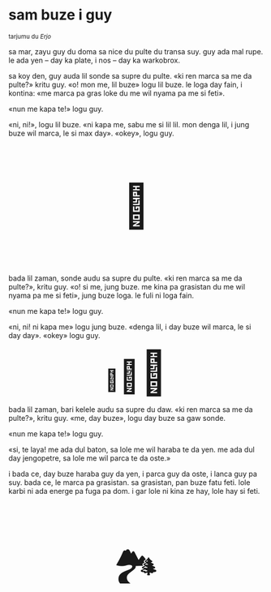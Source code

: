 # sam buze i guy

<small>tarjumu du _Erjo_</small>


sa mar, zayu guy du doma sa nice du pulte du transa suy.
guy ada mal rupe. le ada yen – day ka plate, i nos – day ka warkobrox.

sa koy den, guy auda lil sonde sa supre du pulte.
«ki ren marca sa me da pulte?» kritu guy.
«o! mon me, lil buze» logu lil buze.
le loga day fain, i kontina:
«me marca pa gras loke du me wil nyama pa me si feti».

«nun me kapa te!» logu guy.

«ni, ni!», logu lil buze.
«ni kapa me, sabu me si lil lil. mon denga lil, i jung buze wil marca, le si max day».
«okey», logu guy.

<p style="font-size:6em;text-align:center;">👺</p>

bada lil zaman, sonde audu sa supre du pulte.
«ki ren marca sa me da pulte?», kritu guy.
«o! si me, jung buze. me kina pa grasistan du me wil nyama pa me si feti», jung buze loga.
le fuli ni loga fain.

«nun me kapa te!» logu guy.

«ni, ni! ni kapa me» logu jung buze.
«denga lil, i day buze wil marca, le si day day».
«okey» logu guy.

<p style="text-align:center;"><span style="font-size:3em;">🐐</span><span style="font-size:4.5em;">🐐</span><span style="font-size:6em;">🐐</span></p>

bada lil zaman, bari kelele audu sa supre du daw.
«ki ren marca sa me da pulte?», kritu guy.
«me, day buze», logu day buze sa gaw sonde.

«nun me kapa te!» logu guy.

«si, te laya! me ada dul baton, sa lole me wil haraba te da yen.
me ada dul day jengopetre, sa lole me wil parca te da oste.»

i bada ce, day buze haraba guy da yen, i parca guy da oste, i lanca guy pa suy.
bada ce, le marca pa grasistan.
sa grasistan, pan buze fatu feti. lole karbi ni ada energe pa fuga pa dom.
i gar lole ni kina ze hay, lole hay si feti.

<p style="font-size:6em;text-align:center;">🏞️</p>


